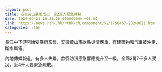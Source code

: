 ```yaml
---
layout: post
title: 安徽黃山暴雨成災　逾2萬人緊急轉移
date: 2024-06-21 18:28:59.000000000 +08:00
link: https://news.rthk.hk/rthk/ch/component/k2/1758467-20240621.htm
categories: rthk
---
```


長江中下游開始受暴雨影響，安徽黃山市歙縣災情嚴重，有建築物和汽車被沖走、斷水斷電。

內地傳媒報道，有多人失聯。歙縣防汛應急響應提升至一級，全縣2萬7千多人受災，近4千人要緊急疏散。
